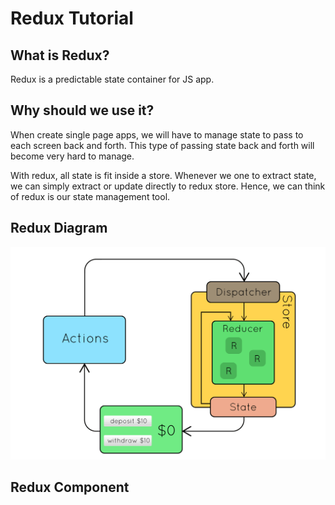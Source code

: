 # Redux Tutorial

## What is Redux?
Redux is a predictable state container for JS app.

## Why should we use it?
When create single page apps, we will have to manage state to pass to each screen back and forth. This type of passing state back and forth will become very hard to manage.

With redux, all state is fit inside a store. Whenever we one to extract state, we can simply extract or update directly to redux store. Hence, we can think of redux is our state management tool.

## Redux Diagram

![](pic/diagram.gif)


## Redux Component


